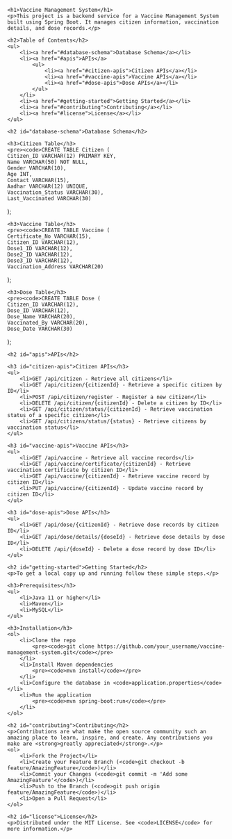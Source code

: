 
    <h1>Vaccine Management System</h1>
    <p>This project is a backend service for a Vaccine Management System built using Spring Boot. It manages citizen information, vaccination details, and dose records.</p>

    <h2>Table of Contents</h2>
    <ul>
        <li><a href="#database-schema">Database Schema</a></li>
        <li><a href="#apis">APIs</a>
            <ul>
                <li><a href="#citizen-apis">Citizen APIs</a></li>
                <li><a href="#vaccine-apis">Vaccine APIs</a></li>
                <li><a href="#dose-apis">Dose APIs</a></li>
            </ul>
        </li>
        <li><a href="#getting-started">Getting Started</a></li>
        <li><a href="#contributing">Contributing</a></li>
        <li><a href="#license">License</a></li>
    </ul>

    <h2 id="database-schema">Database Schema</h2>

    <h3>Citizen Table</h3>
    <pre><code>CREATE TABLE Citizen (
    Citizen_ID VARCHAR(12) PRIMARY KEY,             
    Name VARCHAR(50) NOT NULL,                    
    Gender VARCHAR(10),                          
    Age INT,                                      
    Contact VARCHAR(15),                         
    Aadhar VARCHAR(12) UNIQUE,                   
    Vaccination_Status VARCHAR(30),               
    Last_Vaccinated VARCHAR(30)                        
);</code></pre>

    <h3>Vaccine Table</h3>
    <pre><code>CREATE TABLE Vaccine (
    Certificate_No VARCHAR(15),
    Citizen_ID VARCHAR(12), 
    Dose1_ID VARCHAR(12),
    Dose2_ID VARCHAR(12),
    Dose3_ID VARCHAR(12),
    Vaccination_Address VARCHAR(20)
);</code></pre>

    <h3>Dose Table</h3>
    <pre><code>CREATE TABLE Dose (
    Citizen_ID VARCHAR(12),
    Dose_ID VARCHAR(12), 
    Dose_Name VARCHAR(20),
    Vaccinated_By VARCHAR(20),
    Dose_Date VARCHAR(30)
);</code></pre>

    <h2 id="apis">APIs</h2>

    <h3 id="citizen-apis">Citizen APIs</h3>
    <ul>
        <li>GET /api/citizen - Retrieve all citizens</li>
        <li>GET /api/citizen/{citizenId} - Retrieve a specific citizen by ID</li>
        <li>POST /api/citizen/register - Register a new citizen</li>
        <li>DELETE /api/citizen/{citizenId} - Delete a citizen by ID</li>
        <li>GET /api/citizen/status/{citizenId} - Retrieve vaccination status of a specific citizen</li>
        <li>GET /api/citizens/status/{status} - Retrieve citizens by vaccination status</li>
    </ul>

    <h3 id="vaccine-apis">Vaccine APIs</h3>
    <ul>
        <li>GET /api/vaccine - Retrieve all vaccine records</li>
        <li>GET /api/vaccine/certificate/{citizenId} - Retrieve vaccination certificate by citizen ID</li>
        <li>GET /api/vaccine/{citizenId} - Retrieve vaccine record by citizen ID</li>
        <li>PUT /api/vaccine/{citizenId} - Update vaccine record by citizen ID</li>
    </ul>

    <h3 id="dose-apis">Dose APIs</h3>
    <ul>
        <li>GET /api/dose/{citizenId} - Retrieve dose records by citizen ID</li>
        <li>GET /api/dose/details/{doseId} - Retrieve dose details by dose ID</li>
        <li>DELETE /api/{doseId} - Delete a dose record by dose ID</li>
    </ul>

    <h2 id="getting-started">Getting Started</h2>
    <p>To get a local copy up and running follow these simple steps.</p>

    <h3>Prerequisites</h3>
    <ul>
        <li>Java 11 or higher</li>
        <li>Maven</li>
        <li>MySQL</li>
    </ul>

    <h3>Installation</h3>
    <ol>
        <li>Clone the repo
            <pre><code>git clone https://github.com/your_username/vaccine-management-system.git</code></pre>
        </li>
        <li>Install Maven dependencies
            <pre><code>mvn install</code></pre>
        </li>
        <li>Configure the database in <code>application.properties</code></li>
        <li>Run the application
            <pre><code>mvn spring-boot:run</code></pre>
        </li>
    </ol>

    <h2 id="contributing">Contributing</h2>
    <p>Contributions are what make the open source community such an amazing place to learn, inspire, and create. Any contributions you make are <strong>greatly appreciated</strong>.</p>
    <ol>
        <li>Fork the Project</li>
        <li>Create your Feature Branch (<code>git checkout -b feature/AmazingFeature</code>)</li>
        <li>Commit your Changes (<code>git commit -m 'Add some AmazingFeature'</code>)</li>
        <li>Push to the Branch (<code>git push origin feature/AmazingFeature</code>)</li>
        <li>Open a Pull Request</li>
    </ol>

    <h2 id="license">License</h2>
    <p>Distributed under the MIT License. See <code>LICENSE</code> for more information.</p>
